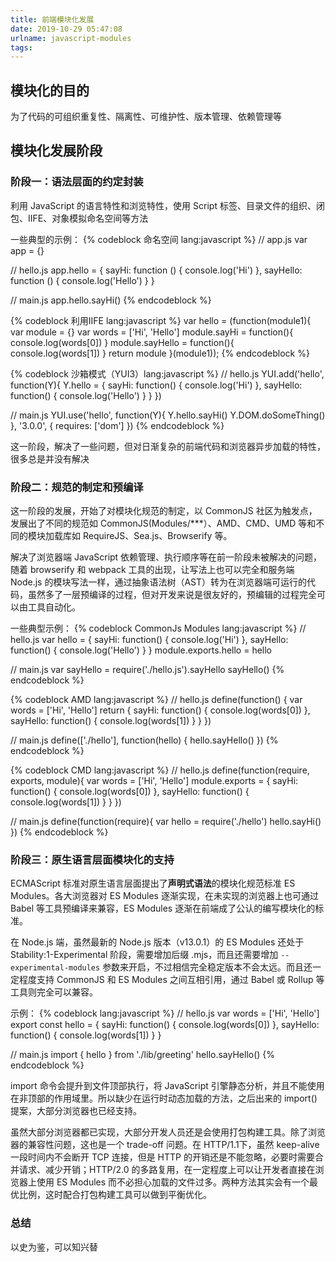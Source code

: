 ```yaml
---
title: 前端模块化发展
date: 2019-10-29 05:47:08
urlname: javascript-modules
tags:
---
```


## 模块化的目的
为了代码的可组织重复性、隔离性、可维护性、版本管理、依赖管理等
<!-- more -->
## 模块化发展阶段
### 阶段一：语法层面的约定封装
利用 JavaScript 的语言特性和浏览特性，使用 Script 标签、目录文件的组织、闭包、IIFE、对象模拟命名空间等方法

一些典型的示例：
{% codeblock 命名空间 lang:javascript %}
// app.js
var app = {}

// hello.js
app.hello = {
  sayHi: function () {
    console.log('Hi')
  },
  sayHello: function () {
    console.log('Hello')
  }
}

// main.js
app.hello.sayHi()
{% endcodeblock %}

{% codeblock 利用IIFE lang:javascript %}
var hello = (function(module1){
  var module = {}
  var words = ['Hi', 'Hello']
  module.sayHi = function(){
    console.log(words[0])
  }
  module.sayHello = function(){
    console.log(words[1])
  }
  return module
}(module1));
{% endcodeblock %}

{% codeblock 沙箱模式（YUI3）lang:javascript %}
// hello.js
YUI.add('hello', function(Y){
  Y.hello = {
    sayHi: function() {
      console.log('Hi')
    },
    sayHello: function() {
      console.log('Hello')
    }
  }
})

// main.js
YUI.use('hello', function(Y){
  Y.hello.sayHi()
  Y.DOM.doSomeThing()
}, '3.0.0', {
  requires: ['dom']
})
{% endcodeblock %}

这一阶段，解决了一些问题，但对日渐复杂的前端代码和浏览器异步加载的特性，很多总是并没有解决

### 阶段二：规范的制定和预编译
这一阶段的发展，开始了对模块化规范的制定，以 CommonJS 社区为触发点，发展出了不同的规范如 CommonJS(Modules/***）、AMD、CMD、UMD 等和不同的模块加载库如 RequireJS、Sea.js、Browserify 等。

解决了浏览器端 JavaScript 依赖管理、执行顺序等在前一阶段未被解决的问题，随着 browserify 和 webpack 工具的出现，让写法上也可以完全和服务端 Node.js 的模块写法一样，通过抽象语法树（AST）转为在浏览器端可运行的代码，虽然多了一层预编译的过程，但对开发来说是很友好的，预编辑的过程完全可以由工具自动化。

一些典型示例：
{% codeblock CommonJs Modules lang:javascript %}
// hello.js
var hello = {
  sayHi: function() {
    console.log('Hi')
  },
  sayHello: function() {
    console.log('Hello')
  }
}
module.exports.hello = hello

// main.js
var sayHello = require('./hello.js').sayHello
sayHello()
{% endcodeblock %}

{% codeblock AMD lang:javascript %}
// hello.js
define(function() {
  var words = ['Hi', 'Hello']
  return {
    sayHi: function() {
      console.log(words[0])
    },
    sayHello: function() {
      console.log(words[1])
    }
  }
})

// main.js
define(['./hello'], function(hello) {
  hello.sayHello()
})
{% endcodeblock %}

{% codeblock CMD lang:javascript %}
// hello.js
define(function(require, exports, module){
  var words = ['Hi', 'Hello']
  module.exports = {
    sayHi: function() {
      console.log(words[0])
    },
    sayHello: function() {
      console.log(words[1])
    }
  }
})

// main.js
define(function(require){
  var hello = require('./hello')
  hello.sayHi()
})
{% endcodeblock %}

### 阶段三：原生语言层面模块化的支持

ECMAScript 标准对原生语言层面提出了**声明式语法**的模块化规范标准 ES Modules。各大浏览器对 ES Modules 逐渐实现，在未实现的浏览器上也可通过 Babel 等工具预编译来兼容，ES Modules 逐渐在前端成了公认的编写模块化的标准。

在 Node.js 端，虽然最新的 Node.js 版本（v13.0.1）的 ES Modules 还处于 Stability:1-Experimental 阶段，需要增加后缀 .mjs，而且还需要增加 `--experimental-modules` 参数来开启，不过相信完全稳定版本不会太远。而且还一定程度支持 CommonJS 和 ES Modules 之间互相引用，通过 Babel 或 Rollup 等工具则完全可以兼容。

示例：
{% codeblock lang:javascript %}
// hello.js
var words = ['Hi', 'Hello']
export const hello = {
  sayHi: function() {
    console.log(words[0])
  },
  sayHello: function() {
    console.log(words[1])
  }
}

// main.js
import { hello } from './lib/greeting'
hello.sayHello()
{% endcodeblock %}

import 命令会提升到文件顶部执行，将 JavaScript 引擎静态分析，并且不能使用在非顶部的作用域里。所以缺少在运行时动态加载的方法，之后出来的 import() 提案，大部分浏览器也已经支持。

虽然大部分浏览器都已实现，大部分开发人员还是会使用打包构建工具。除了浏览器的兼容性问题，这也是一个 trade-off 问题。在 HTTP/1.1下，虽然 keep-alive 一段时间内不会断开 TCP 连接，但是 HTTP 的开销还是不能忽略，必要时需要合并请求、减少开销；HTTP/2.0 的多路复用，在一定程度上可以让开发者直接在浏览器上使用 ES Modules 而不必担心加载的文件过多。两种方法其实会有一个最优比例，这时配合打包构建工具可以做到平衡优化。

### 总结
以史为鉴，可以知兴替

